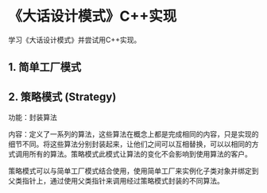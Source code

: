# 《大话设计模式》C++实现
学习《大话设计模式》并尝试用C++实现。

## 1. 简单工厂模式


## 2. 策略模式 (Strategy)
功能：封装算法

内容：定义了一系列的算法，这些算法在概念上都是完成相同的内容，只是实现的细节不同。将这些算法分别封装起来，让他们之间可以互相替换，可以以相同的方式调用所有的算法。策略模式此模式让算法的变化不会影响到使用算法的客户。  

策略模式可以与简单工厂模式结合使用，使用简单工厂来实例化子类对象并绑定到父类指针上，通过使用父类指针来调用经过策略模式封装的不同算法。
